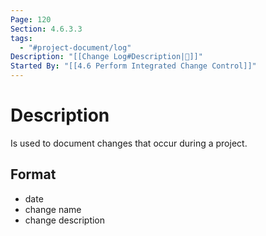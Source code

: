 ```yaml
---
Page: 120
Section: 4.6.3.3
tags:
  - "#project-document/log"
Description: "[[Change Log#Description|📝]]"
Started By: "[[4.6 Perform Integrated Change Control]]"
---
```

# Description
Is used to document changes that occur during a project.
## Format
- date
- change name
- change description



